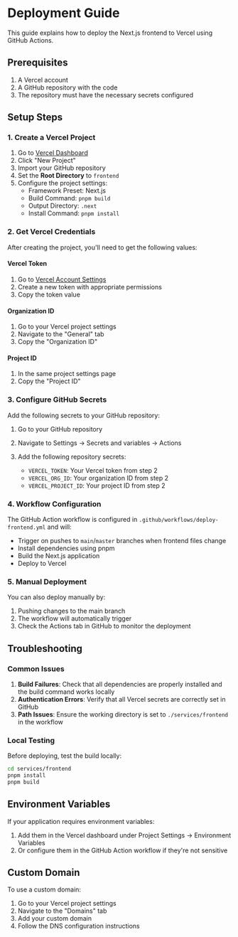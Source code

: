 # Deployment Guide

This guide explains how to deploy the Next.js frontend to Vercel using GitHub Actions.

## Prerequisites

1. A Vercel account
2. A GitHub repository with the code
3. The repository must have the necessary secrets configured

## Setup Steps

### 1. Create a Vercel Project

1. Go to [Vercel Dashboard](https://vercel.com/dashboard)
2. Click "New Project"
3. Import your GitHub repository
4. Set the **Root Directory** to `frontend`
5. Configure the project settings:
   - Framework Preset: Next.js
   - Build Command: `pnpm build`
   - Output Directory: `.next`
   - Install Command: `pnpm install`

### 2. Get Vercel Credentials

After creating the project, you'll need to get the following values:

#### Vercel Token
1. Go to [Vercel Account Settings](https://vercel.com/account/tokens)
2. Create a new token with appropriate permissions
3. Copy the token value

#### Organization ID
1. Go to your Vercel project settings
2. Navigate to the "General" tab
3. Copy the "Organization ID"

#### Project ID
1. In the same project settings page
2. Copy the "Project ID"

### 3. Configure GitHub Secrets

Add the following secrets to your GitHub repository:

1. Go to your GitHub repository
2. Navigate to Settings → Secrets and variables → Actions
3. Add the following repository secrets:

   - `VERCEL_TOKEN`: Your Vercel token from step 2
   - `VERCEL_ORG_ID`: Your organization ID from step 2
   - `VERCEL_PROJECT_ID`: Your project ID from step 2

### 4. Workflow Configuration

The GitHub Action workflow is configured in `.github/workflows/deploy-frontend.yml` and will:

- Trigger on pushes to `main`/`master` branches when frontend files change
- Install dependencies using pnpm
- Build the Next.js application
- Deploy to Vercel

### 5. Manual Deployment

You can also deploy manually by:

1. Pushing changes to the main branch
2. The workflow will automatically trigger
3. Check the Actions tab in GitHub to monitor the deployment

## Troubleshooting

### Common Issues

1. **Build Failures**: Check that all dependencies are properly installed and the build command works locally
2. **Authentication Errors**: Verify that all Vercel secrets are correctly set in GitHub
3. **Path Issues**: Ensure the working directory is set to `./services/frontend` in the workflow

### Local Testing

Before deploying, test the build locally:

```bash
cd services/frontend
pnpm install
pnpm build
```

## Environment Variables

If your application requires environment variables:

1. Add them in the Vercel dashboard under Project Settings → Environment Variables
2. Or configure them in the GitHub Action workflow if they're not sensitive

## Custom Domain

To use a custom domain:

1. Go to your Vercel project settings
2. Navigate to the "Domains" tab
3. Add your custom domain
4. Follow the DNS configuration instructions
